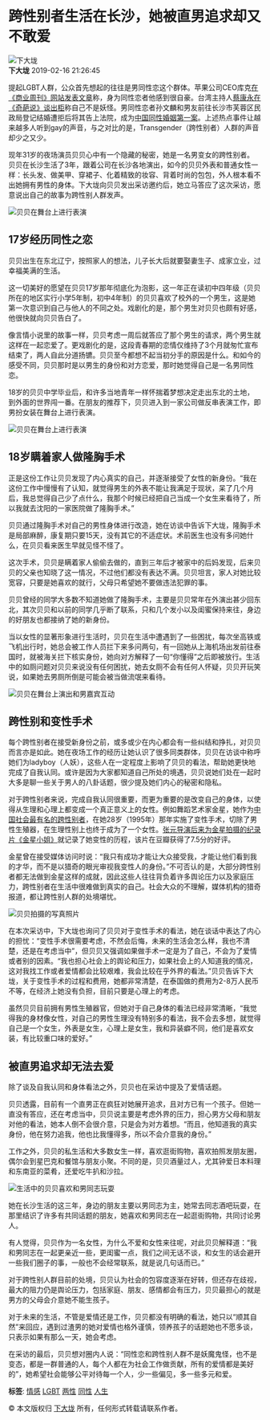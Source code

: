 # 跨性别者生活在长沙，她被直男追求却又不敢爱

![下大垅](https://img3.doubanio.com/icon/u153106172-13.jpg)  
**下大垅** 2019-02-16 21:26:45

提起LGBT人群，公众首先想起的往往是男同性恋这个群体。苹果公司CEO库克[在《商业周刊》网站发表文章](https://www.douban.com/link2/?url=http%3A%2F%2Fyule.sohu.com%2F20141030%2Fn405621578.shtml&link2key=79bd0abce1)称，身为同性恋者他感到很自豪。台湾主持人[蔡康永在《奇葩说》谈出柜](https://www.douban.com/link2/?url=http%3A%2F%2Fvideo.sina.com.cn%2Fp%2Fent%2Fz%2Fv%2F2015-06-23%2F101365028821.html%3Fsudaref%3Dwww2.bing.com%26display%3D0&link2key=79bd0abce1)称自己不是妖怪。男同性恋者孙文麟和男友前往长沙市芙蓉区民政局登记结婚遭拒后将其告上法院，成为[中国同性婚姻第一案](https://www.douban.com/link2/?url=http%3A%2F%2Fnews.ifeng.com%2Fa%2F20160419%2F48511752_0.shtml&link2key=79bd0abce1)。上述热点事件让越来越多人听到gay的声音，与之对比的是，Transgender（跨性别者）人群的声音却少之又少。

现年31岁的夜场演员贝贝心中有一个隐藏的秘密，她是一名男变女的跨性别者。贝贝在长沙生活了3年，跟着公司在长沙各地演出，如今的贝贝外表和普通女性一样：长头发、做美甲、穿裙子、化着精致的妆容、背着时尚的包包，外人根本看不出她拥有男性的身体。下大垅向贝贝发出采访邀约后，她立马答应了这次采访，愿意说出自己的故事为跨性别人群发声。

![贝贝在舞台上进行表演](https://img3.doubanio.com/view/note/l/public/p58139263.webp)

## 17岁经历同性之恋

贝贝出生在东北辽宁，按照家人的想法，儿子长大后就要娶妻生子、成家立业，过幸福美满的生活。

这一切美好的愿望在贝贝17岁那年彻底化为泡影，这一年正在读初中四年级（贝贝所在的地区实行小学5年制，初中4年制）的贝贝喜欢了校外的一个男生，这是她第一次意识到自己与他人的不同之处。戏剧化的是，那个男生对贝贝也颇有好感，他很快就向贝贝告白了。

像言情小说里的故事一样，贝贝考虑一周后就答应了那个男生的请求，两个男生就这样在一起恋爱了。更戏剧化的是，这段青春期的恋情仅维持了3个月就匆忙宣布结束了，两人自此分道扬镳。贝贝至今都想不起当初分手的原因是什么。和如今的感受不同，贝贝那时是以男生的身份和对方恋爱，那时她觉得自己是一名男同性恋。

18岁的贝贝中学毕业后，和许多当地青年一样怀揣着梦想决定走出东北的土地，到外面的世界闯一番。在朋友的推荐下，贝贝进入到一家公司做反串表演工作，即男扮女装在舞台上进行表演。

![贝贝在舞台上进行表演](https://img3.doubanio.com/view/note/l/public/p58139262.webp)

## 18岁瞒着家人做隆胸手术

正是这份工作让贝贝发现了内心真实的自己，并逐渐接受了女性的新身份。“我在这份工作中慢慢有了认知，就觉得男生的外表不能让我满足于现状，呆了几个月后，我总觉得自己少了点什么，我那个时候已经把自己当成一个女生来看待了，所以我就去沈阳的一家医院做了隆胸手术。”

贝贝通过隆胸手术对自己的男性身体进行改造，她在访谈中告诉下大垅，隆胸手术是局部麻醉，康复期只要15天，没有其它的不适症状。术前医生也没有多问她什么，在贝贝看来医生早就见怪不怪了。

这次手术，贝贝是瞒着家人偷偷去做的，直到三年后才被家中的后妈发现，后来贝贝的父亲也知晓了这一情况，不过他们都没有表达不满。贝贝坦言，家人对她比较宽容，只要是她喜欢的就行，父母只希望她不要做违法犯罪的事。

贝贝曾经的同学大多数不知道她做了隆胸手术，主要是贝贝常年在外演出甚少回东北，其次贝贝和以前的同学几乎断了联系，只和几个发小以及闺蜜保持来往，身边的好朋友也都接纳了她的新身份。

当以女性的显著形象进行生活时，贝贝在生活中遭遇到了一些困扰，每次坐高铁或飞机出行时，她总会被工作人员拦下来多问两句，有一回她从上海机场出发前往泰国时，就被海关拦下核实身份，她向对方解释了一句“你懂得”之后即被放行。生活中的如厕问题对贝贝来说没有任何困扰，她去女厕不会有任何人怀疑，贝贝开玩笑说，如果她去男厕所倒是可能会被当做流氓来看待。

![贝贝在舞台上演出和男嘉宾互动](https://img9.doubanio.com/view/note/l/public/p58139264.webp)

## 跨性别和变性手术

每个跨性别者在接受新身份之前，或多或少在内心都会有一些纠结和挣扎，对贝贝而言亦是如此。她在夜场工作的经历让她认识了很多同类群体，贝贝在访谈中称呼她们为ladyboy（人妖），这些人在一定程度上影响了贝贝的看法，帮助她更快地完成了自我认同。或许是因为大家都知道自己所处的境遇，贝贝说她们处在一起时大多是聊一些关于男人的八卦话题，很少提及她们内心的秘密和隐私。

对于跨性别者来说，完成自我认同很重要，而更为重要的是改变自己的身体，以使得从生理和心理上都变成一个真正意义上的女性。例如舞蹈艺术家金星，她作为[中国社会最有名的跨性别者](https://www.douban.com/link2/?url=https%3A%2F%2Fwww.translives.net%2Fbaike%2Fnews%2F143&link2key=79bd0abce1)，在她28岁（1995年）那年实施了变性手术，切除了男性生殖器，在生理性别上也终于成为了一个女性。[张元导演后来为金星拍摄的纪录片《金星小姐》](https://www.douban.com/link2/?url=https%3A%2F%2Fwww.bilibili.com%2Fvideo%2Fav9253093%2F&link2key=79bd0abce1)就记录了她变性的历程，该片在豆瓣获得了7.5分的好评。

金星曾在接受媒体访问时说：“我只有成功才能让大众接受我，才能让他们看到我的才华，而不是以猎奇的眼光审视我变性人的身份。”不可否认的是，大部分跨性别者都无法做到金星这样的成就，因此这些人往往背负着许多舆论压力以及家庭压力，跨性别者在生活中很难做到真实的自己。社会大众的不理解，媒体机构的猎奇报道，都让跨性别人群的处境堪忧。

![贝贝拍摄的写真照片](https://img9.doubanio.com/view/note/l/public/p58139266.webp)

在本次采访中，下大垅也询问了贝贝对于变性手术的看法，她在谈话中表达了内心的担忧：“变性手术很需要考虑，不然会后悔，未来的生活会怎么样，我也不清楚，还是在考虑当中”，但贝贝又强调如果做手术一定是为了自己，不会为了爱情或者别的因素。“我也担心社会上的舆论和压力，如果社会上的人知道我的情况，这对我找工作或者爱情都会比较艰难，我会比较在乎外界的看法。”贝贝告诉下大垅，关于变性手术的过程和费用，她都非常清楚，在泰国做的费用为2-8万人民币不等，在经济上她没有负担，目前只要是心理上的考虑。

虽然贝贝目前拥有男性生殖器官，但她对于自己身体的看法已经非常清晰，“我觉得我的身材像女性，对自己的男性生理没有特别多的看法，我不会去多想，就觉得自己是一个女生，外表是女生，心理上是女生，我和异装癖不同，他们是喜欢女装，有比较重口味的爱好。”

## 被直男追求却无法去爱

除了谈及自我认同和身体看法之外，贝贝也在采访中提及了爱情话题。

贝贝透露，目前有一个直男正在疯狂对她展开追求，且对方已有一个孩子。但她一直没有答应，还在考虑当中，贝贝说主要是考虑外界的压力，担心男方父母和朋友对他的看法，她本人倒不会很介意，只是会为对方着想。“而且，他知道我的真实身份，他在努力追我，他也比我懂得多，所以不会介意我的身份。”

工作之外，贝贝的私生活和大多数女生一样，喜欢逛街购物，喜欢拍照发朋友圈，偶尔会到星巴克和餐馆与朋友小聚。不同的是，贝贝酒量过人，尤其钟爱日本料理和东南亚的菜肴，还爱吃牛扒和沙拉。

![生活中的贝贝喜欢和男同志玩耍](https://img3.doubanio.com/view/note/l/public/p58139267.webp)

她在长沙生活的这三年，身边的朋友主要以男同志为主，她常去同志酒吧玩耍，在那里结识了许多有共同话题的朋友，她喜欢和男同志在一起逛街购物，共同讨论男人。

有人觉得，贝贝作为一名女性，为什么不爱和女性来往呢，对此贝贝解释道：“我和男同志在一起更亲近一些，更闺蜜一点，我们之间无话不谈，和女生的话会避开一些我们圈子的事，一般也不会经常联系，就是说几句话而已。”

对于跨性别人群目前的处境，贝贝认为社会的包容度逐渐在好转，但还存在歧视，最大的阻力仍是舆论压力，包括家庭、朋友、感情都会有压力，贝贝最担心的就是男方的父母会介意她不能生孩子。

对于未来的生活，不管是爱情还是工作，贝贝都没有明确的看法，她只以“顺其自然”来回应，遇到过渣男的她对爱情也格外谨慎，领养孩子的话题她也不愿多谈，只表示如果有那么一天，她会考虑。

在采访的最后，贝贝想对圈内人说：“同性恋和跨性别人群不是妖魔鬼怪，也不是变态，都是一群普通的人，每个人都在为社会工作做贡献，所有的爱情都是美好的”，她希望社会能够公平对待每一个人，少一些偏见，多一些多元和爱。

**标签**: [情感](https://www.douban.com/channel/30169576) [LGBT](https://www.douban.com/note/tags/LGBT?people=xiaojinlovelhy&all=1) [两性](https://www.douban.com/channel/30169312) [同性](https://www.douban.com/channel/30307862) [人生](https://www.douban.com/channel/30168795)  

© 本文版权归 [下大垅](https://www.douban.com/people/xiaojinlovelhy/) 所有，任何形式转载请联系作者。
<!-- tcd_original_link https://m.douban.com/note/707095018/ -->
